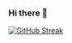 ### Hi there 👋

[![GitHub Streak](https://awesome-github-stats.azurewebsites.net/user-stats/brunohbrito&theme=dark)](https://git.io/awesome-stats-card)

<!--
**esmaeilvahedi/esmaeilvahedi** is a ✨ _special_ ✨ repository because its `README.md` (this file) appears on your GitHub profile.

Here are some ideas to get you started:

- 🔭 I’m currently working on ...
- 🌱 I’m currently learning ...
- 👯 I’m looking to collaborate on ...
- 🤔 I’m looking for help with ...
- 💬 Ask me about ...
- 📫 How to reach me: ...
- 😄 Pronouns: ...
- ⚡ Fun fact: ...
-->
